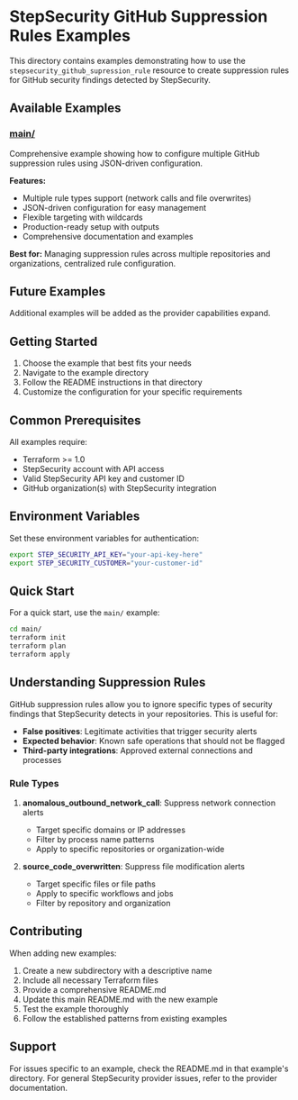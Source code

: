# StepSecurity GitHub Suppression Rules Examples

This directory contains examples demonstrating how to use the `stepsecurity_github_supression_rule` resource to create suppression rules for GitHub security findings detected by StepSecurity.

## Available Examples

### [main/](./main/)
Comprehensive example showing how to configure multiple GitHub suppression rules using JSON-driven configuration.

**Features:**
- Multiple rule types support (network calls and file overwrites)
- JSON-driven configuration for easy management
- Flexible targeting with wildcards
- Production-ready setup with outputs
- Comprehensive documentation and examples

**Best for:** Managing suppression rules across multiple repositories and organizations, centralized rule configuration.

## Future Examples

Additional examples will be added as the provider capabilities expand.

## Getting Started

1. Choose the example that best fits your needs
2. Navigate to the example directory
3. Follow the README instructions in that directory
4. Customize the configuration for your specific requirements

## Common Prerequisites

All examples require:
- Terraform >= 1.0
- StepSecurity account with API access
- Valid StepSecurity API key and customer ID
- GitHub organization(s) with StepSecurity integration

## Environment Variables

Set these environment variables for authentication:

```bash
export STEP_SECURITY_API_KEY="your-api-key-here"
export STEP_SECURITY_CUSTOMER="your-customer-id"
```

## Quick Start

For a quick start, use the `main/` example:

```bash
cd main/
terraform init
terraform plan
terraform apply
```

## Understanding Suppression Rules

GitHub suppression rules allow you to ignore specific types of security findings that StepSecurity detects in your repositories. This is useful for:

- **False positives**: Legitimate activities that trigger security alerts
- **Expected behavior**: Known safe operations that should not be flagged
- **Third-party integrations**: Approved external connections and processes

### Rule Types

1. **anomalous_outbound_network_call**: Suppress network connection alerts
   - Target specific domains or IP addresses
   - Filter by process name patterns
   - Apply to specific repositories or organization-wide

2. **source_code_overwritten**: Suppress file modification alerts
   - Target specific files or file paths
   - Apply to specific workflows and jobs
   - Filter by repository and organization

## Contributing

When adding new examples:

1. Create a new subdirectory with a descriptive name
2. Include all necessary Terraform files
3. Provide a comprehensive README.md
4. Update this main README.md with the new example
5. Test the example thoroughly
6. Follow the established patterns from existing examples

## Support

For issues specific to an example, check the README.md in that example's directory. For general StepSecurity provider issues, refer to the provider documentation.